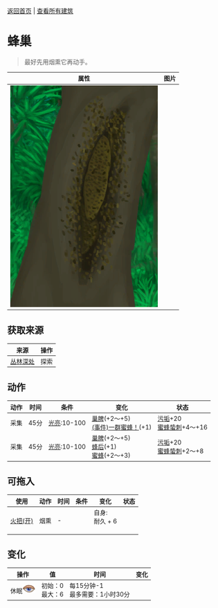 [返回首页](index.md)   |  [查看所有建筑](building.md)
# 蜂巢  
> 最好先用烟熏它再动手。  
  
  属性  |   图片   
 ----  |  ----:   
   |  ![](Sprite/BeeHive.png)   
  
## 获取来源  
来源  |  操作  
----  |  ----  
[丛林深处](DeepJungle.md)  |  探索  
## 动作  
动作  |  时间  |  条件  |  变化  |  状态  
----  |  ----  |  ----  |  ----  |  ----  
采集  |  45分  |  [光亮](Light.md):10-100  |  [巢脾](BeeHoneycomb.md)(+2～+5)<br>[(事件)一群蜜蜂！](Event_BeesSwarming.md)(+1)  |  [污垢](Filth.md)+20<br>[蜜蜂蛰刺](BeeStings.md)+4～+16  
采集  |  45分  |  [光亮](Light.md):10-100  |  [巢脾](BeeHoneycomb.md)(+2～+5)<br>[蜂后](QueenBee.md)(+1)<br>[蜜蜂](Bees.md)(+2～+3)  |  [污垢](Filth.md)+20<br>[蜜蜂蛰刺](BeeStings.md)+2～+8  
## 可拖入  
使用  |  动作  |  时间  |  条件  |  变化  |  状态  
----  |  ----  |  ----  |  ----  |  ----  |  ----  
[火把(开)](TorchOn.md)  |  烟熏  |  -  |    |  自身:<br>耐久 + 6<br><br>  |    
## 变化  
操作  |  值  |  时间  |  变化  
----  |  ----  |  ----  |  ----  
休眠<img decoding="async" src="Sprite/Sleepy.png" style="width:30px;">  |  初始：0<br>最大：6  |  每15分钟-1<br>最多需要：1小时30分  |    
